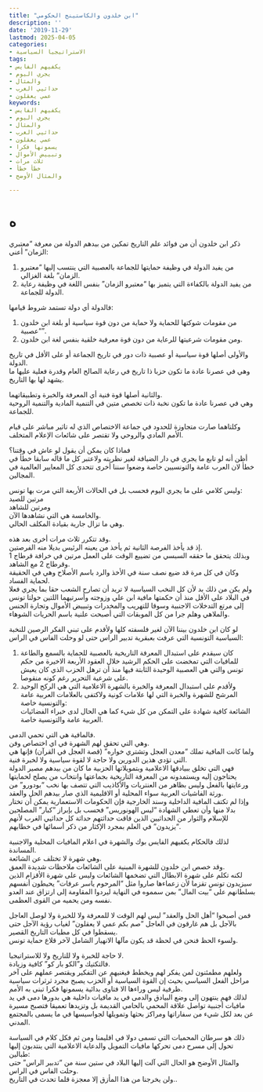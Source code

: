 ```yaml
---
title: "ابن خلدون والكاستينج الحكومي"
description: ''
date: '2019-11-29'
lastmod: 2025-04-05
categories:
- الاستراتيجيا السياسية
tags:
- يكفيهم الفايس
- يجري اليوم
- والمثال
- حداثيي الغرب
- عمي يعقلون
keywords:
- يكفيهم الفايس
- يجري اليوم
- والمثال
- حداثيي الغرب
- عمي يعقلون
- يسمونها فكرا
- وتبييض الأموال
- ثلاث مرات
- خطأ خطأ
- والمثال الأوضح

---
```

# **ه**

ذكر ابن خلدون أن من فوائد علم التاريخ تمكين من بيدهم الدولة من معرفة “معتبري الزمان” أعني:  
1. من يفيد الدولة في وظيفة حمايتها للجماعة بالعصبية التي ينتسب إليها “معتبرو الزمان” بلغة الغزالي.  
2. من يفيد الدولة بالكفاءة التي يتميز بها “معتبرو الزمان” بنفس اللغة في وظيفة رعاية الدولة للجماعة.

فالدولة أي دولة تستمد شروط قيامها:  
1. من مقومات شوكتها للحماية ولا حماية من دون قوة سياسية أو بلغة ابن خلدون “عصبية”.  
2. ومن مقومات شرعيتها للرعاية من دون قوة معرفية خلقية بنفس لغة ابن خلدون.

والأولى أصلها قوة سياسية أو عصبية ذات دور في تاريخ الجماعة أو على الأقل في تاريخ الدولة.  
وهي في عصرنا عادة ما تكون حزبا ذا تاريخ في رعاية الصالح العام وقدرة فعلية عليها ما يشهد لها بها التاريخ.

والثانية أصلها قوة فنية أي المعرفة والخبرة وتطبيقاتهما.  
وهي في عصرنا عادة ما تكون نخبة ذات تخصص متين في التنمية المادية والتنمية الروحية للجماعة.

وكلتاهما صارت متجاوزة للحدود في جماعة الاختصاص الذي له تاثير مباشر على قيام الأمم المادي والروحي ولا تقتصر على شائعات الإعلام المتخلف.

فماذا كان يمكن أن يقول لو عاش في وقتنا؟  
أظن أنه لو تابع ما يجري في دار الضيافة لغير نظريته ولاعتبر كل ما قاله سابقا خطأ في خطأ لان العرب عامة والتونسيين خاصة وضعوا سننا أخرى تتحدى كل المعايير العالمية في المجالين.

وليس كلامي على ما يجري اليوم فحسب بل في الحالات الأربعة التي مرت بها تونس:  
مرتين للصيد  
ومرتين للشاهد  
والخامسة هي التي نشاهدها الآن.  
وهي ما تزال جارية بقيادة المكلف الحالي.

وقد تتكرر ثلاث مرات أخرى بعد هذه.  
إذ قد يأخذ الفرصة الثانية ثم يأخذ من يعينه الرئيس بديلا منه الفرصتين.  
وبذلك يتحقق ما حققه السبسي من تضييع الوقت على العمل مرتين في خرافة قرطاج 1 وقرطاج 2 مع الشاهد.  
وكان في كل مرة قد ضيع نصف سنة في الأخذ والرد باسم الأصلاح وهي في الحقيقة لحماية الفساد.  
ولم يكن من ذلك بد لأن كل النخب السياسية لا تريد أن تصارح الشعب حقا بما يجري فعلا في البلاد على الأقل منذ أن حكمتها مافية ابن علي وزوجته وأسرتيهما اللتين حولتا تونس إلى مرتع التدخلات الاجنبية وسوقا للتهريب والمخدرات وتبييض الأموال وتجارة الجنس والملاهي وهلم جرا من كل الموبقات التي أصبحت علنية باسم الحريات الشوهاء.

لو كان ابن خلدون بيننا الآن لغير فلسفته كلها ولأقدم على تبني الفكر الرصين للنخبة السياسية التونسية التي عرفت بعبقرية تدبير الراس حتى لو وحلت الفاس في الراس:  
1. كان سيقدم على استبدال المعرفة التاريخية بالعصبية للحماية بالسمع والطاعة للمافيات التي تمخضت على الحكم الرشيد خلال العقود الأربعة الاخيرة من حكم تونس والتي هي العصبية الوحيدة الثابتة فيها منذ أن ترهل الحزب الذي كان يعيش على شرعية التحرير رغم كونه منقوصا.  
2. ولأقدم على استبدال المعرفة والخبرة بالشهرة الاعلامية التي هي الركح الوحيد المرشح للشهرة والخبرة التي لها علامات كونية ولاكتفى بالعلامات العربية عامة والتونسية خاصة:  
الشائعة كافية شهادة على التمكن من كل شيء كما هي الحال لدى خبراء الفضائيات العربية عامة والتونسية خاصة.

فالمافية هي التي تحمي الدمى.  
وهي التي تحقق لهم الشهرة في اي اختصاص وفن.  
ولما كانت المافية تملك “معدن العجل وتشتري خواره” (قصة العجل في القرآن) فإنها هي التي تؤدي هذين الدورين ولا حاجة لا لقوة سياسية ولا لخبرة فنية.  
فهي التي تخلق ببيادقها الاعلامية وبتمويلاتها الحزبية ما كان من بيدهم مصير الدولة يحتاجون إليه ويستمدونه من المعرفة التاريخية بجماعتها وانتخاب من يصلح لحمايتها ورعايتها بالفعل وليس بظاهر من العنتريات والأكاذيب التي تتصف بها نخب “بودورو” من ورثة الفاشيات العربية سواء المحلية أو الاقليمية الذي صار بيدهم الحل والعقد.  
وإذا لم تكتف المافية الداخلية وسند الخارجية فإن الحكومات الاستعمارية يمكن أن تختار بدلا منها وأن تعطي الشهادة “ليس الهونوريس” فحسب بل بإبراز “كبار” المصلحين للإسلام والثوار من الحداثيين الذين فاقت حداثتهم حداثة كل حداثيي الغرب لأنهم “يزيدون” في العلم بمجرد الإكثار من ذكر أسمائها في خطابهم.

لذلك فالحكام يكفيهم الفايس بوك والشهرة في اعلام المافيات المحلية والاجنبية المساندة.  
وهي شهرة لا تختلف عن الشائعة.  
وقد خصص ابن خلدون للشهرة المبنية على الشائعات ملاحظات شديدة العمق.  
لكنه تكلم على شهرة الابطال التي تضخمها الشائعات وليس على شهرة الأقزام الذين سيزيدون تونس تقزما لأن زعماءها صاروا مثل “المرحوم ياسر عرفات” يحيطون أنفسهم بسلطانهم على “بيت المال” بمن سمموه في النهاية ليردوا المقاومة إلى ارتزاق عند العدو نفسه ومن يحميه من القوى العظمى.

فمن أصبحوا “أهل الحل والعقد” ليس لهم الوقت لا للمعرفة ولا للخبرة ولا لوصل العاجل بالآجل بل هم غارقون في العاجل “صم بكم عمي لا يعقلون” لغياب رؤية الآجل حتى يسقطوا في كل مطبات التاريخ القصير.  
ولسوء الحظ فنحن في لحظة قد يكون مآلها الانهيار الشامل لآخر قلاع حماية تونس.

لا حاجة للخبرة ولا للتاريخ ولا للاستراتيجيا.  
فالتكتيك و”الكو بار كو” كافية وزيادة.  
ولعلهم مطمئنون لمن يفكر لهم ويخطط فيغنيهم عن التفكير ويقتصر عملهم على آخر مراحل الفعل السياسي بحيث إن القوة السياسية أو الحزب يصبح مجرد ثرثرات سياسية ظرفية ليس وراءها الا فتاوى بدائية يسمونها فكرا تبنى به الأمم.  
لذلك فهم ينتهون إلى وضع البيادق والدمى في يد مافيات داخلية هي بدورها دمى في يد مافيات أجنبية تواصل علاقة المحمي بالحامي القديمة بل وتزيدها تعميقا فتصبح مسيرة عن بعد لكل شيء من سفاراتها ومراكز بحثها وتمويلها لجواسيسها في ما يسمى بالمجتمع المدني.

ذلك هو سرطان المحميات التي تسمى دولا في اقليمنا ومن ثم فكل كلام في السياسة تحول إلى مسرح دمى تحركها مافيات التمويل والدعاية الاعلامية التي ينتدبون إليها طبالين:  
والمثال الأوضح هو الحال التي آلت إليها البلاد في ستين سنة من “تدبير الراس” حتى وحلت الفاس في الراس.  
ولن يخرجنا من هذا المأزق إلا معجزة قلما تحدث في التاريخ..

###
